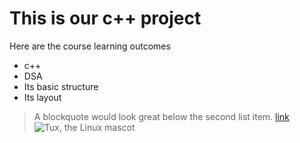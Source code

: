 <h1>This is our c++ project</h1>

<p>Here are the course learning outcomes</p>
<ul>
  <li>c++</li>
  <li>DSA</li>
  <li>Its basic structure</li>
  <li>Its layout</li>
</ul>

> A blockquote would look great below the second list item.
<a href="https://www.example.com/my great page">link</a>
![Tux, the Linux mascot](tux.png)